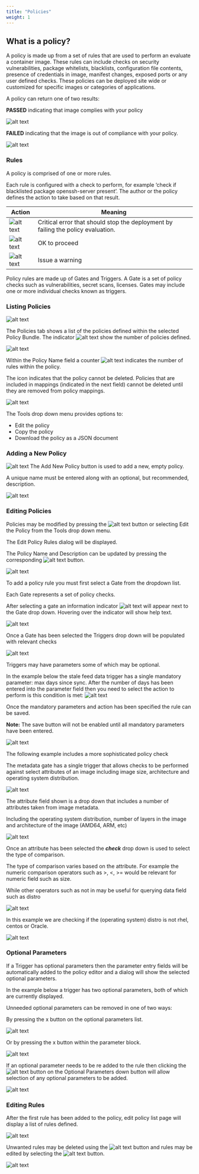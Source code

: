 ```yaml
---
title: "Policies"
weight: 1
---
```


## What is a policy?

A policy is made up from a set of rules that are used to perform an evaluate a container image. These rules can include checks on security vulnerabilities, package whitelists, blacklists, configuration file contents, presence of credentials in image, manifest changes, exposed ports or any user defined checks. These policies can be deployed site wide or customized for specific images or categories of applications.

A policy can return one of two results:

**PASSED** indicating that image complies with your policy

![alt text](https://anchore.com/wp-content/uploads/2017/07/pass.png)

**FAILED** indicating that the image is out of compliance with your policy.

![alt text](https://anchore.com/wp-content/uploads/2017/07/fail.png)

### Rules

A policy is comprised of one or more rules.

Each rule is configured with a check to perform, for example ‘check if blacklisted package openssh-server present’. The author or the policy defines the action to take based on that result.


| Action        | Meaning           |
| ------------- | ------------- |
| ![alt text](https://s3.amazonaws.com/cdn.freshdesk.com/data/helpdesk/attachments/production/36006096076/original/miF-aDHX0BvpikIyCXK7KOzPIT-toPiKiA?1525636485) | Critical error that should stop the deployment by failing the policy evaluation. |
| ![alt text](https://s3.amazonaws.com/cdn.freshdesk.com/data/helpdesk/attachments/production/36006096073/original/VdVP1g_VGbyo9M3kR59nN-7gOB9MgL9XPA?1525636446) | OK to proceed |
| ![alt text](https://s3.amazonaws.com/cdn.freshdesk.com/data/helpdesk/attachments/production/36006096069/original/hjMvsjOrgz3A9y88mRDhBujTAIJygv3P1w?1525636390) | Issue a warning |

Policy rules are made up of Gates and Triggers.
A Gate is a set of policy checks such as vulnerabilities, secret scans, licenses. 
Gates may include one or more individual checks known as triggers.

### Listing Policies

![alt text](https://s3.amazonaws.com/cdn.freshdesk.com/data/helpdesk/attachments/production/36006096101/original/AiBnxZ_mUdO_lrAhFu447USwQQmYSPhe2w?1525636762)

The Policies tab shows a list of the policies defined within the selected Policy Bundle. The indicator ![alt text](https://s3.amazonaws.com/cdn.freshdesk.com/data/helpdesk/attachments/production/36006096134/original/NIE5YWR9mis3yfboLibExVC1mPjEj4_L6A?1525636857) show the number of policies defined. 

![alt text](https://s3.amazonaws.com/cdn.freshdesk.com/data/helpdesk/attachments/production/36006096175/original/_q57AbcrhnBB1k4i2HCcjIgt1qGyz43s2A?1525636960)

Within the Policy Name field a counter ![alt text](https://s3.amazonaws.com/cdn.freshdesk.com/data/helpdesk/attachments/production/36006096186/original/lSogNhFl5Ug_G8WA1yWDDp2AewMMmxqVxg?1525637043) indicates the number of rules within the policy.

The icon indicates that the policy cannot be deleted. Policies that are included in mappings (indicated in the next field) cannot be deleted until they are removed from policy mappings.

![alt text](https://s3.amazonaws.com/cdn.freshdesk.com/data/helpdesk/attachments/production/36006096206/original/eAuYfBlTOMzwgw4X_wke5RjTbPc39YDp3A?1525637198)

The Tools drop down menu provides options to:

- Edit the policy
- Copy the policy
- Download the policy as a JSON document

### Adding a New Policy

![alt text](https://s3.amazonaws.com/cdn.freshdesk.com/data/helpdesk/attachments/production/36006096233/original/rCre_BGRNANF2LmCIoOv1LGNYccCA6bc2Q?1525637358) The Add New Policy button is used to add a new, empty policy.

A unique name must be entered along with an optional, but recommended, description.

![alt text](https://s3.amazonaws.com/cdn.freshdesk.com/data/helpdesk/attachments/production/36005886024/original/vKxrJ3ExZw5FMVagBSqwRTBt-SHwmSACdw.png?1525313268)

### Editing Policies

Policies may be modified by pressing the ![alt text](https://s3.amazonaws.com/cdn.freshdesk.com/data/helpdesk/attachments/production/36006096202/original/39GNwqTGa0k5v8I2DSmrQzWaxfxVbgRi5Q?1525637166) button or selecting Edit the Policy from the Tools drop down menu.

The Edit Policy Rules dialog will be displayed.

The Policy Name and Description can be updated by pressing the corresponding ![alt text](https://s3.amazonaws.com/cdn.freshdesk.com/data/helpdesk/attachments/production/36006096266/original/mJKW_AYhQDI3C_HoNH481TTI1b4lqtpvKw?1525637558) button.

![alt text](https://s3.amazonaws.com/cdn.freshdesk.com/data/helpdesk/attachments/production/36005886018/original/ZQQLEzBIjrtQH1QCI62bqNjO6G1cMZPVrA.png?1525313233)

To add a policy rule you must first select a Gate from the dropdown list.

Each Gate represents a set of policy checks.

After selecting a gate an information indicator ![alt text](https://s3.amazonaws.com/cdn.freshdesk.com/data/helpdesk/attachments/production/36006096341/original/2RaDTaW6R_vxE4ijb2plXgp_GVkWn4KNqQ?1525637999) will appear next to the Gate drop down. Hovering over the indicator will show help text.

![alt text](https://s3.amazonaws.com/cdn.freshdesk.com/data/helpdesk/attachments/production/36005886028/original/_OcrBJDuQ9_12Ri_DRl10P2HgKz1kYmZ3w.png?1525313295)

Once a Gate has been selected the Triggers drop down will be populated with relevant checks

![alt text](https://s3.amazonaws.com/cdn.freshdesk.com/data/helpdesk/attachments/production/36005886029/original/o2ongoMB36F7m1qvxfPzOCoAl4kOhDlFOw.png?1525313321)

Triggers may have parameters some of which may be optional.

In the example below the stale feed data trigger has a single mandatory parameter: max days since sync.
After the number of days has been entered into the parameter field then you need to select the action to perform is this condition is met: ![alt text](https://s3.amazonaws.com/cdn.freshdesk.com/data/helpdesk/attachments/production/36005886044/original/WRoAsA_Y2klLCqmOaQMXJgvsS48qY7HScw.png?1525313357)

Once the mandatory parameters and action has been specified the rule can be saved.

**Note:** The save button will not be enabled until all mandatory parameters have been entered.

![alt text](https://s3.amazonaws.com/cdn.freshdesk.com/data/helpdesk/attachments/production/36005886035/original/zqiMeC7exw3DRvgh1oMgQww_QXSLDfLR4A.png?1525313345)

The following example includes a more sophisticated policy check

The metadata gate has a single trigger that allows checks to be performed against select attributes of an image including image size, architecture and operating system distribution.

![alt text](https://s3.amazonaws.com/cdn.freshdesk.com/data/helpdesk/attachments/production/36005886048/original/wom5hiP9d_59pVtgsDalrLLXSm2U_R1ZdQ.png?1525313383)


The attribute field shown is a drop down that includes a number of attributes taken from image metadata. 

Including the operating system distribution, number of layers in the image and architecture of the image (AMD64, ARM, etc)

![alt text](https://s3.amazonaws.com/cdn.freshdesk.com/data/helpdesk/attachments/production/36006096449/original/Fu3gokA3gExFGXLwYKMuEWgA7WnQtwQzmw?1525638712)

Once an attribute has been selected the **_check_** drop down is used to select the type of comparison.

The type of comparison varies based on the attribute. For example the numeric comparison operators such as >, <, >= would be relevant for numeric field such as size.

While other operators such as not in may be useful for querying data field such as distro

![alt text](https://s3.amazonaws.com/cdn.freshdesk.com/data/helpdesk/attachments/production/36006096473/original/E29ujJGZQVJzTLxDa8FEm5TF7r8NDEMozA?1525638855)

In this example we are checking if the (operating system) distro is not rhel, centos or Oracle.

![alt text](https://s3.amazonaws.com/cdn.freshdesk.com/data/helpdesk/attachments/production/36006096522/original/4mv5rXln4BssmMk2f_n13F0qguCLBGu1-g?1525639042)

### Optional Parameters

If a Trigger has optional parameters then the parameter entry fields will be automatically added to the policy editor and a dialog will show the selected optional parameters.

In the example below a trigger has two optional parameters, both of which are currently displayed.

Unneeded optional parameters can be removed in one of two ways:

By pressing the x button on the optional parameters list.

![alt text](https://s3.amazonaws.com/cdn.freshdesk.com/data/helpdesk/attachments/production/36005886051/original/_RybKdsVwLdf7s7mdtyR4GF3F8aeAIHqfA.png?1525313396)

Or by pressing the x button within the parameter block.

![alt text](https://s3.amazonaws.com/cdn.freshdesk.com/data/helpdesk/attachments/production/36006096542/original/M_eSf5D5k9ll8cboj4EwAd5W2N3mKmVaYw?1525639308)

If an optional parameter needs to be re added to the rule then clicking the ![alt text](https://s3.amazonaws.com/cdn.freshdesk.com/data/helpdesk/attachments/production/36006096588/original/CB2AgPrXvNlaaugy7B2e5WaNTBBSbn2MDg?1525639387) button on the Optional Parameters down button will allow selection of any optional parameters to be added.

![alt text](https://s3.amazonaws.com/cdn.freshdesk.com/data/helpdesk/attachments/production/36005886052/original/pVvQu1e7pKClixbpOVmPD2L07obueOQGCg.png?1525313404)

### Editing Rules

After the first rule has been added to the policy, edit policy list page will display a list of rules defined.

![alt text](https://s3.amazonaws.com/cdn.freshdesk.com/data/helpdesk/attachments/production/36005886076/original/GnExpp8ZishSfCfVwRWrv_Pu194jcPId5A.png?1525313474)

Unwanted rules may be deleted using the ![alt text](https://s3.amazonaws.com/cdn.freshdesk.com/data/helpdesk/attachments/production/36006096727/original/slcSO056DkNcbSj1oyUC-HNFvAW5GB5Ifg?1525639561) button and rules may be edited by selecting the ![alt text](https://s3.amazonaws.com/cdn.freshdesk.com/data/helpdesk/attachments/production/36006096730/original/AYEKU6gTbG-i6UcDCbmSMuuVIkZeOeoF4g?1525639586) button.

![alt text](https://s3.amazonaws.com/cdn.freshdesk.com/data/helpdesk/attachments/production/36005886077/original/s7aGSwR5Pk-RZXvNl8kQYZ_pc0Ad9ZCNow.png?1525313480)

